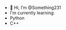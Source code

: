 - 👋 Hi, I’m @Something231
- I'm currently learning:
- Python
- C++

<!---
Something231/Something231 is a ✨ special ✨ repository because its `README.md` (this file) appears on your GitHub profile.
You can click the Preview link to take a look at your changes.
--->
